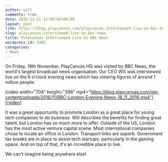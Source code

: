 ```yaml
---
author: will
comments: true
date: 2016-11-21 12:09:02+00:00
layout: post
link: https://blog.playcanvas.com/playcanvas-interviewed-live-on-bbc-news/
slug: playcanvas-interviewed-live-on-bbc-news
title: PlayCanvas Interviewed Live on BBC News
wordpress_id: 2465
categories:
- News
---
```


On Friday, 18th November, PlayCanvas HQ was visited by BBC News, the world's largest broadcast news organisation. Our CEO Will was interviewed live on the 6 o'clock evening news which has viewing figures of around 1 million people.

[video width="704" height="396" mp4="https://blog.playcanvas.com/wp-content/uploads/2016/11/BBC-London-Evening-News-18_11_2016.mp4"][/video]

It was a great opportunity to promote London as a great place for young tech companies to do business. Will describes the benefits for finding great talent, but London has so much more to offer. Outside of the US, London has the most active venture capital scene. Most international companies chose to locate an office in London. Transport links are superb. Government tax breaks are in place to assist tech startups, particularly in the gaming space. And on top of that, it's an incredible place to live.

We can't imagine being anywhere else!
